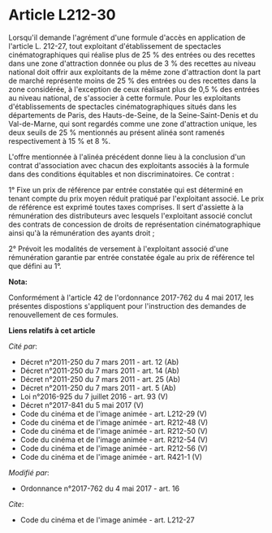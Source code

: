 # Article L212-30

Lorsqu'il demande l'agrément d'une formule d'accès en application de l'article L. 212-27, tout exploitant d'établissement de
spectacles cinématographiques qui réalise plus de 25 % des entrées ou des recettes dans une zone d'attraction donnée ou plus
de 3 % des recettes au niveau national doit offrir aux exploitants de la même zone d'attraction dont la part de marché
représente moins de 25 % des entrées ou des recettes dans la zone considérée, à l'exception de ceux réalisant plus de 0,5 %
des entrées au niveau national, de s'associer à cette formule. Pour les exploitants d'établissements de spectacles
cinématographiques situés dans les départements de Paris, des Hauts-de-Seine, de la Seine-Saint-Denis et du Val-de-Marne, qui
sont regardés comme une zone d'attraction unique, les deux seuils de 25 % mentionnés au présent alinéa sont ramenés
respectivement à 15 % et 8 %.

L'offre mentionnée à l'alinéa précédent donne lieu à la conclusion d'un contrat d'association avec chacun des exploitants
associés à la formule dans des conditions équitables et non discriminatoires. Ce contrat :

1° Fixe un prix de référence par entrée constatée qui est déterminé en tenant compte du prix moyen réduit pratiqué par
l'exploitant associé. Le prix de référence est exprimé toutes taxes comprises. Il sert d'assiette à la rémunération des
distributeurs avec lesquels l'exploitant associé conclut des contrats de concession de droits de représentation
cinématographique ainsi qu'à la rémunération des ayants droit ;

2° Prévoit les modalités de versement à l'exploitant associé d'une rémunération garantie par entrée constatée égale au prix
de référence tel que défini au 1°.

**Nota:**

Conformément à l'article 42 de l'ordonnance 2017-762 du 4 mai 2017, les présentes dispostions s'appliquent pour l'instruction
des demandes de renouvellement de ces formules.

**Liens relatifs à cet article**

_Cité par_:

  - Décret n°2011-250 du 7 mars 2011 - art. 12 (Ab)
  - Décret n°2011-250 du 7 mars 2011 - art. 14 (Ab)
  - Décret n°2011-250 du 7 mars 2011 - art. 25 (Ab)
  - Décret n°2011-250 du 7 mars 2011 - art. 5 (Ab)
  - Loi n°2016-925 du 7 juillet 2016 - art. 93 (V)
  - Décret n°2017-841 du 5 mai 2017 (V)
  - Code du cinéma et de l'image animée - art. L212-29 (V)
  - Code du cinéma et de l'image animée - art. R212-48 (V)
  - Code du cinéma et de l'image animée - art. R212-50 (V)
  - Code du cinéma et de l'image animée - art. R212-54 (V)
  - Code du cinéma et de l'image animée - art. R212-56 (V)
  - Code du cinéma et de l'image animée - art. R421-1 (V)

_Modifié par_:

  - Ordonnance n°2017-762 du 4 mai 2017 - art. 16

_Cite_:

  - Code du cinéma et de l'image animée - art. L212-27
